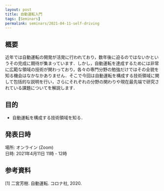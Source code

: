 ```yaml
---
layout: post
title: 自動運転入門
tags: [Seminars]
permalink: seminars/2021-04-11-self-driving
---
```


## 概要
近年では自動運転の開発が活発に行われており，数年後に迫るのではないかというその完成に期待が集まっています．しかし，自動運転を達成するためには非常に広範な領域の技術が関わっており，各々の専門分野の勉強だけではその全貌を知る機会はなかなかありません．そこで今回は自動運転を構成する技術領域に関して包括的な説明を行い，さらにそれぞれの分野の関わりや現在最先端で研究されている課題についてを解説します．

## 目的
- 自動運転を構成する技術領域を知る．

## 発表日時
場所:  オンライン (Zoom) \
日時: 2021年4月11日 11時 - 12時

## 参考資料
[1] 二宮芳樹. 自動運転. コロナ社, 2020.
